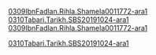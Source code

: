[0309IbnFadlan.Rihla.Shamela0011772-ara1](0309IbnFadlan.Rihla.Shamela0011772-ara1)
[0310Tabari.Tarikh.SBS20191024-ara1](0310Tabari.Tarikh.SBS20191024-ara1)
[0309IbnFadlan.Rihla.Shamela0011772-ara1](0309IbnFadlan.Rihla.Shamela0011772-ara1)

[0310Tabari.Tarikh.SBS20191024-ara1](0310Tabari.Tarikh.SBS20191024-ara1)

